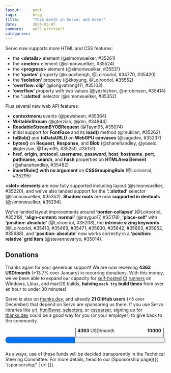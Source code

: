 ```yaml
---
layout:     post
tags:       blog
title:      "This month in Servo: and more!"
date:       2025-03-07
summary:    ao!! wrrrrao!!
categories:
---
```


<!--
- donations
    - 1686.48/month opencollective
    - 2677.00/month github
    - 21 donors thanks.dev
- api
    - `https://github.com/servo/servo/pull/35237	(@sagudev, #35237)	webgpu: implement get image for webgpu canvas (#35237)
      api
    - `https://github.com/servo/servo/pull/35250	(@shanehandley, #35250)	script: Implement the Bytes() method on Request and Response (#35250)
      api
    - `https://github.com/servo/servo/pull/35074	(@Taym95, #35074)	Script: implement ReadableStreamBYOBRequest (#35074)
      api
    - `https://github.com/servo/servo/pull/35295	(@Loirooriol, #35295)	Don't require index parameter in `CSSGroupingRule`'s `insertRule()` (#35295)
      api
    - https://github.com/servo/servo/pull/35314	(@stevennovaryo, #35314)	dom: IntersectionObserver initialization (#35314)
      api
    - https://github.com/servo/servo/pull/35246	(@webbeef, #35246)	Update window.screenX and window.screenY when moving the embedder window (#35246)
      api
    - `https://github.com/servo/servo/pull/35364	(@pewsheen, #35364)	feat: dispatch mouse `contextmenu` event to DOM and embedder (#35364)
      api
    - `https://github.com/servo/servo/pull/35482	(@shanehandley, #35482)	script: implement HTMLHyperlinkElementUtils for HTMLAreaElement (#35482)
      api
    - `https://github.com/servo/servo/pull/34844	(@gterzian, @jdm, #34844)	dom: Implement `WritableStream` (#34844)
      api
    - `https://github.com/servo/servo/pull/35262	(@mukilan, #35262)	script: add skeleton implementation of `FontFace` API (#35262)
      api
    - `https://github.com/servo/servo/pull/35151	(@yoseio, @gterzian, @Taym95, #35151)	script: Implement `Blob::bytes()` (#35151)
      api
- crash
    - https://github.com/servo/servo/pull/35235	(@webbeef, #35235)	Fix crash in screenX and screenY getters returning negative values (#35235)
      crash
    - https://github.com/servo/servo/pull/35381	(@mrobinson, #35381)	dom: Always replace unpaired surrogates when handling page text (#35381)
      crash
    - https://github.com/servo/servo/pull/35606	(@simonwuelker, #35606)	Don't tell stylo about stylesheets that are not in a browsing context (#35606)
      crash
    - https://github.com/servo/servo/pull/35699	(@Gae24, #35699)	script: Avoid double borrow crash in `DataTransferItem` (#35699)
      crash
- `css
    - `https://github.com/servo/servo/pull/35420	(@Loirooriol, #35420)	Enable the `quotes` CSS property (#35420)
      css
    - `https://github.com/servo/servo/pull/35413	(@Loirooriol, #35413)	layout: Basic implementation of size keywords on `flex-basis` (#35413)
      css
    - `https://github.com/servo/servo/pull/35103	(@longvatrong111, #35103)	Implement overflow:clip (#35103)
      css
    - `https://github.com/servo/servo/pull/35414	(@yezhizhenjiakang@gmail.com, @mrobinson, #35414)	layout: Implement overflow scroll support for different axes (#35414)
      css
    - `https://github.com/servo/servo/pull/35469	(@Loirooriol, #35469)	layout: Partial support for sizing keywords on flex items (#35469)
      css
    - `https://github.com/servo/servo/pull/35552	(@kingsley@kkoyung.dev, @Loirooriol, #35552)	Support for the `isolation` CSS property (#35552)
      css
    - `https://github.com/servo/servo/pull/34770	(@xiaochengh.work@gmail.com, #34770)	layout: Implement a non-recursive version of CSS `quotes` (#34770)
      css
- dev
    - https://github.com/servo/servo/pull/35327	(@rayguo17, #35327)	change terminal wrapper library from blessing to blessed to support running mach test-wpt on windows. (#35327)
      dev
    - https://github.com/servo/servo/pull/35573	(@delan, #35573)	Fix mach argument quoting on NixOS (#35573)
      dev
- devtools
    - https://github.com/servo/servo/pull/35502	(@mrobinson, #35502)	servoshell: Actually set the Servo delegate in servoshell (#35502)
      devtools
    - https://github.com/servo/servo/pull/35416	(@jdm, #35416)	script: Add custom logging representation for DOM interfaces. (#35416)
      devtools
- `element
    - `https://github.com/servo/servo/pull/35524	(@simonwuelker, #35524)	Support the `<meter>` element (#35524)
      element
    - `https://github.com/servo/servo/pull/35261	(@simonwuelker, #35261)	Allow the `<details>` element to be opened and closed (#35261)
      element
    - `https://github.com/servo/servo/pull/35531	(@simonwuelker, #35531)	Implement the <progress> element (#35531)
      element
- embedding
    - https://github.com/servo/servo/pull/35229	(@mrobinson, #35229)	Finish the integration of `webxr` into the Cargo workspace (#35229)
      embedding; embedders no longer need to know about webxr types
    - https://github.com/servo/servo/pull/35256	(@jdm, #35256)	libservo: Make background hang monitor integration optional. (#35256)
      embedding
    - https://github.com/servo/servo/pull/35253	(@roberto.huertas@outlook.com, #35253)	chore(servo): simplify servo example (#35253)
      embedding
    - https://github.com/servo/servo/pull/35263	(@dklassic, #35263)	chore: Rename `CompositeTarget` enum (#35263)
      embedding
    - https://github.com/servo/servo/pull/35260	(@mrobinson, #35260)	libservo: Combine `LoadStart, `HeadParsed`, and `LoadComplete` messages (#35260)
      embedding
    - https://github.com/servo/servo/pull/35283	(@mrobinson, #35283)	libservo: Remove `Servo::repaint_synchronously` (#35283)
      embedding
    - https://github.com/servo/servo/pull/35277	(@mrobinson, #35277)	libservo: Remove `EmbedderEvent::WindowResize` (#35277)
      embedding
    - https://github.com/servo/servo/pull/35251	(@wusyong, #35251)	Simplify `RenderingContext` trait methods (#35251)
      embedding
    - https://github.com/servo/servo/pull/35196	(@delan, @mrobinson, @mukilan, #35196)	libservo: Add WebViewDelegate and ServoDelegate and port `winit_minimal` (#35196)
      embedding
    - https://github.com/servo/servo/pull/35315	(@mukilan, @mrobinson, #35315)	Migrate Android and OHOS ports to the delegate API (#35315)
      embedding
    - https://github.com/servo/servo/pull/35284	(@mrobinson, @delan, @mukilan, #35284)	servoshell: Port desktop servoshell to use delegate API (#35284)
      embedding
    - https://github.com/servo/servo/pull/35297	(@mrobinson, #35297)	libservo: Add a `ClipboardDelegate` and a default implementation (#35297)
      embedding
    - https://github.com/servo/servo/pull/35350	(@webbeef, #35350)	wini_minimal: trigger initial rendering and scroll properly (#35350)
      embedding
    - https://github.com/servo/servo/pull/35366	(@mrobinson, #35366)	libservo: Remove message-based API (#35366)
      embedding
    - https://github.com/servo/servo/pull/35400	(@mrobinson, #35400)	libservo: Add a delegate method for HTTP authentication (#35400)
      embedding
    - https://github.com/servo/servo/pull/35396	(@mrobinson, @mukilan, #35396)	libservo: Flesh out permissions API (#35396)
      embedding
    - https://github.com/servo/servo/pull/35445	(@mukilan, #35445)	libservo: change 'request_fullscreen_state_change' API to a notification (#35445)
      embedding
    - https://github.com/servo/servo/pull/35430	(@mrobinson, @mukilan, #35430)	libservo: Expose a single `InputEvent` type and pass it to script (#35430)
      embedding
    - https://github.com/servo/servo/pull/35369	(@mrobinson, #35369)	libservo: Don't bounce ready-to-present frame notifications to the Constellation (#35369)
      embedding
    - https://github.com/servo/servo/pull/35479	(@jdm, #35479)	Make WebBluetooth an optional feature. (#35479)
      embedding
    - https://github.com/servo/servo/pull/35465	(@mrobinson, @mukilan, #35465)	libservo: Expose an `OffscreenRenderingContext` and use it for servoshell (#35465)
      embedding
    - https://github.com/servo/servo/pull/35501	(@mrobinson, #35501)	libservo: Expose `SoftwareRenderingContext` and `WindowRenderingContext` (#35501)
      embedding
    - https://github.com/servo/servo/pull/35536	(@mrobinson, @wusyong, #35536)	compositing: Split non-WebView-specific data into `ServoRenderer` (#35536)
      embedding
    - https://github.com/servo/servo/pull/35544	(@mrobinson, #35544)	Remove `Servo::allow_navigation_request` (#35544)
      embedding
    - https://github.com/servo/servo/pull/35522	(@mrobinson, @wusyong, @mukilan, #35522)	libservo: Rework and clarify the rendering model of the `WebView` (#35522)
      embedding
    - https://github.com/servo/servo/pull/35538	(@mrobinson, @wusyong, #35538)	compositing: Move image output and shutdown management out of the compositor (#35538)
      embedding
    - https://github.com/servo/servo/pull/35553	(@mrobinson, #35553)	libservo: Move GL acclerated media setup out of `RenderingContext` and simplify it (#35553)
      embedding
    - https://github.com/servo/servo/pull/35547	(@delan, #35547)	libservo: Clean up destroyed webview handles (#35547)
      embedding
    - https://github.com/servo/servo/pull/35590	(@webbeef, #35590)	build winit_minimal with bluetooth disabled (#35590)
      embedding
    - https://github.com/servo/servo/pull/35564	(@mrobinson, #35564)	libservo: Convert `intercept_web_resource_load` into `load_web_resource` (#35564)
      embedding
    - https://github.com/servo/servo/pull/35624	(@delan, #35624)	libservo: Refactor ipc-channel default response logic (#35624)
      embedding
    - https://github.com/servo/servo/pull/35602	(@mrobinson, #35602)	libservo: Move WebDriver messages to the `embedder` crate (#35602)
      embedding
    - https://github.com/servo/servo/pull/35621	(@mrobinson, #35621)	libservo: Move size handling to `RenderContext` from `WindowMethods` (#35621)
      embedding
    - https://github.com/servo/servo/pull/35686	(@webbeef, #35686)	winit_minimal: fix build breakage (#35686)
      embedding
    - https://github.com/servo/servo/pull/35579	(@delan, #35579)	libservo: Clean up interfaces for alert()/confirm()/prompt() (#35579)
      embedding
    - https://github.com/servo/servo/pull/35662	(@mrobinson, #35662)	libservo: Add `WebView` immediately to the Compositor (#35662)
      embedding
    - https://github.com/servo/servo/pull/35672	(@delan, @mrobinson, #35672)	Make auxiliary webviews exist in the constellation immediately (#35672)
      embedding
    - https://github.com/servo/servo/pull/35691	(@webbeef, #35691)	winit_mininal: support proper window resizing (#35691)
      embedding
- gc
    - https://github.com/servo/servo/pull/35541	(@augustebaum, #35541)	Propagate `CanGc` arguments through callers in constructors (#35541)
      gc
    - https://github.com/servo/servo/pull/35593	(@yerkebulan@gmail.com, #35593)	refactor: add CanGc as argument to extract_size_algorithm (#35593)
      gc
    - https://github.com/servo/servo/pull/35565	(@augustebaum, #35565)	refactor: propagate CanGc arguments through callers (#35565)
      gc
    - https://github.com/servo/servo/pull/35610	(@yerkebulan@gmail.com, #35610)	refactor: add CanGc as argument to DataBlock::view (#35610)
      gc
    - https://github.com/servo/servo/pull/35591	(@augustebaum, #35591)	refactor: propagate CanGc arguments through callers (#35591)
      gc
    - https://github.com/servo/servo/pull/35609	(@yerkebulan@gmail.com, #35609)	refactor: add CanGc as argument to WindowProxy::set_window (#35609)
      gc
    - https://github.com/servo/servo/pull/35601	(@yerkebulan@gmail.com, #35601)	refactor: add CanGc as argument to SubtleCrypto::import_key_{pbkdf2, aes, hkdf, hmac} (#35601)
      gc
    - https://github.com/servo/servo/pull/35596	(@yerkebulan@gmail.com, @jdm, #35596)	refactor: add CanGc as argument to create_buffer_source_with_length (#35596)
      gc
    - https://github.com/servo/servo/pull/35595	(@yerkebulan@gmail.com, #35595)	refactor: add CanGc as argument to CountQueuingStrategy::GetSize (#35595)
      gc
    - https://github.com/servo/servo/pull/35594	(@yerkebulan@gmail.com, #35594)	refactor: add CanGc as argument to ByteLengthQueuingStrategy::GetSize (#35594)
      gc
    - https://github.com/servo/servo/pull/35597	(@yerkebulan@gmail.com, #35597)	refactor: add CanGc as argument to create_buffer_source (#35597)
      gc
    - https://github.com/servo/servo/pull/35622	(@yerkebulan@gmail.com, #35622)	refactor: add CanGc as argument to Promise::reject (#35622)
      gc
    - https://github.com/servo/servo/pull/35604	(@augustebaum, #35604)	Propagate more `CanGc` (#35604)
      gc
    - https://github.com/servo/servo/pull/35616	(@yerkebulan@gmail.com, #35616)	refactor: add CanGc as argument to Promise::resolve (#35616)
      gc
    - https://github.com/servo/servo/pull/35605	(@Gae24, #35605)	script: add `CanGc` argument to `Promise::new_resolved` and `Promise::new_rejected` (#35605)
      gc
    - https://github.com/servo/servo/pull/35640	(@yerkebulan@gmail.com, #35640)	refactor: add CanGc as argument to Promise::reject_native (#35640)
      gc
    - https://github.com/servo/servo/pull/35647	(@yerkebulan@gmail.com, #35647)	refactor: add CanGc as argument to exception_to_promise (#35647)
      gc
    - https://github.com/servo/servo/pull/35646	(@yerkebulan@gmail.com, #35646)	refactor: add CanGc as argument to Promise::reject_error (#35646)
      gc
- input
    - https://github.com/servo/servo/pull/35450	(@kongbai1996, #35450)	fix issue #35449: handle touch events in on_input_event. (#35450)
      input
    - https://github.com/servo/servo/pull/35031	(@kongbai1996, #35031)	implement Touchevent prevent default behavior (#35031)
      input
    - https://github.com/servo/servo/pull/35535	(@dklassic, #35535)	feat: support pre-edit text display for IME (#35535)
      input
    - https://github.com/servo/servo/pull/35550	(@kongbai1996, #35550)	fix touch event wrong coordinates. pageX, pageY, clientX, clientY etc. (#35550)
      input
    - https://github.com/servo/servo/pull/35623	(@dklassic, #35623)	feat: support IME cursor area (#35623)
      input
    - https://github.com/servo/servo/pull/35537	(@kongbai1996, @schwenderjonathan@gmail.com, #35537)	Touch handler: Fix race condition and rate-limit move events (#35537)
      input
    - https://github.com/servo/servo/pull/35692	(@shubhamg13, #35692)	Set limits on pinch zoom (#35692)
      input
- `layout
    - -https://github.com/servo/servo/pull/35264	(@Loirooriol, #35264)	layout: Don't let table grid boxes inherit `display: inline-table` (#35264)
      layout
    - `https://github.com/servo/servo/pull/35178	(@rayguo17, #35178)	layout: align-content with default value normal should behave as strech in flex container (#35178)
      layout
    - -https://github.com/servo/servo/pull/35209	(@Loirooriol, #35209)	layout: Limit `content_inline_size_for_table` override to collapsed columns (#35209)
      layout
    - `https://github.com/servo/servo/pull/35208	(@Loirooriol, #35208)	layout: Implement default overflow alignment for abspos (#35208)
      layout
    - -https://github.com/servo/servo/pull/35293	(@longvatrong111, #35293)	Add border radius to overflow scrollable frame (#35293)
      layout
    - -https://github.com/servo/servo/pull/35290	(@Loirooriol, #35290)	layout: Simplify `Table::compute_inline_content_sizes` (#35290)
      layout
    - `https://github.com/servo/servo/pull/35014	(@stevennovaryo, #35014)	layout: Fix relative positioned grid item (#35014)
      layout
    - -https://github.com/servo/servo/pull/35443	(@Loirooriol, #35443)	layout: Remove `BoxFragment::overflow_clip_rect()` (#35443)
      layout
    - `https://github.com/servo/servo/pull/35471	(@Loirooriol, #35471)	layout: Fully support sizing keywords on main size property of flex item (#35471)
      layout
    - `https://github.com/servo/servo/pull/35630	(@Loirooriol, #35630)	layout: Ignore indefinite `stretch` on min and max sizing properties (#35630)
      layout
    - `https://github.com/servo/servo/pull/35642	(@Loirooriol, #35642)	layout: Let `automatic_min_size()` take a flex-relative cb size (#35642)
      layout
    - `https://github.com/servo/servo/pull/35663	(@Loirooriol, #35663)	layout: Support `stretch` cross size for flex base size (#35663)
      layout
    - `https://github.com/servo/servo/pull/35652	(@Loirooriol, #35652)	layout: Support `stretch` cross size for automatic min size in flexbox (#35652)
      layout
    - `https://github.com/servo/servo/pull/35688	(@Loirooriol, #35688)	layout: Use definite cross size to compute flex base size (#35688)
      layout
- net
    - https://github.com/servo/servo/pull/34986	(@shubhamg13, @shubham.gupta@chromium.org, @jdm, #34986)	Add support for Upgrade request to a potentially trustworthy URL. (#34986)
      net
    - https://github.com/servo/servo/pull/35357	(@shubhamg13, #35357)	Modify the checks for upgrade-request algorithm (#35357)
      net
    - https://github.com/servo/servo/pull/35309	(@willypuzzle, #35309)	implemented feture and tests (#35309)
      net
    - https://github.com/servo/servo/pull/34794	(@shubhamg13, #34794)	Add support for Upgrade a mixed content request. (#34794)
      net
    - https://github.com/servo/servo/pull/35483	(@jdm, #35483)	net: Use the unfiltered response status when comparing against cached resources. (#35483)
      net
- notifications
    - https://github.com/servo/servo/pull/35442	(@jdm, #35442)	Run WPT notifications tests. (#35442)
      notifications
    - https://github.com/servo/servo/pull/34842	(@pewsheen, @jdm, #34842)	feat: add `Notification` Web API binding (#34842)
      notifications
- perf
    - https://github.com/servo/servo/pull/35245	(@webbeef, #35245)	Only consider fully active documents when running the 'update the rendering' steps (#35245)
      perf
    - https://github.com/servo/servo/pull/35370	(@jschwe, #35370)	Add cli option for tracing-filter (#35370)
      perf
    - https://github.com/servo/servo/pull/35592	(@webbeef, #35592)	dom: Move child_list to rare data (#35592)
      perf
    - https://github.com/servo/servo/pull/35554	(@webbeef, #35554)	dom: move node ranges to raredata (#35554)
      perf
    - https://github.com/servo/servo/pull/35607	(@webbeef, #35607)	Remove the traversal for DomRoot values when collection memory usage (#35607)
      perf
    - https://github.com/servo/servo/pull/35618	(@webbeef, #35618)	Improve scheduling of the memory profiler. (#35618)
      perf
- script
    - https://github.com/servo/servo/pull/35280	(@jdm, #35280)	Move more foundational types to script_bindings (#35280)
      script
    - https://github.com/servo/servo/pull/35279	(@jdm, #35279)	Move various reflector types and traits to script_bindings (#35279)
      script
    - https://github.com/servo/servo/pull/35292	(@jdm, #35292)	Make generated proxy handlers and DOM object hooks generic (#35292)
      script
    - https://github.com/servo/servo/pull/35435	(@mukilan, #35435)	script: reset spurious frame counter *only* when reflow is triggered (#35435)
      script
    - https://github.com/servo/servo/pull/35387	(@mukilan, #35387)	script: fix spurious animation checks to correctly invoke rAF callbacks (#35387)
      script
    - https://github.com/servo/servo/pull/35578	(@jdm, #35578)	Move more bindings code to script_bindings (#35578)
      script
    - https://github.com/servo/servo/pull/35459	(@jdm, #35459)	script: Make callbacks generic over DOM interfaces. (#35459)
      script
    - https://github.com/servo/servo/pull/35457	(@jdm, #35457)	script: Refer to DOM interfaces with generic types in generated bindings. (#35457)
      script
    - https://github.com/servo/servo/pull/35620	(@jdm, #35620)	Move more bindings types to script_bindings (#35620)
      script
- servodriver
    - https://github.com/servo/servo/pull/35677	(@jdm, #35677)	Allow webdriver screenshots to occur immediately upon request. (#35677)
      servodriver
- servoshell
    - https://github.com/servo/servo/pull/34823	(@chickenleaf, #34823)	servoshell: Migrate to egui-file-dialog from tinyfiledialogs (#34823)
      servoshell
    - https://github.com/servo/servo/pull/35317	(@mrobinson, #35317)	libservo: Enable file directory listing by default (#35317)
      servoshell
    - https://github.com/servo/servo/pull/35377	(@mrobinson, #35377)	servoshell: Move `headless` setting to ServoShellPreferences (#35377)
      servoshell
    - https://github.com/servo/servo/pull/35407	(@mrobinson, #35407)	servoshell: Move `initial_window_size` and `screen_size_override` into `ServoShellPreferences` from `Opts` (#35407)
      servoshell
    - https://github.com/servo/servo/pull/35399	(@chickenleaf, #35399)	servoshell: Port alert/confirm dialog code to use egui intead of tinyfiledialogs (#35399)
      servoshell
    - https://github.com/servo/servo/pull/35464	(@chickenleaf, #35464)	servoshell: Port input dialog code to use egui intead of tinyfiledialogs (#35464)
      servoshell
    - https://github.com/servo/servo/pull/35507	(@chickenleaf, #35507)	servoshell: Port Authentication dialog code to use egui intead of tinyfiledialogs (#35507)
      servoshell
    - https://github.com/servo/servo/pull/35546	(@dklassic, #35546)	chore: cleanup IME code for Servoshell (#35546)
      servoshell
    - https://github.com/servo/servo/pull/35577	(@chickenleaf, #35577)	servoshell: Port Permission dialog code to use egui instead of tinyfiledialogs (#35577)
      servoshell
    - https://github.com/servo/servo/pull/35569	(@pewsheen, #35569)	fix(servoshell): blank view when close non focused tab (#35569)
      servoshell
    - https://github.com/servo/servo/pull/35671	(@chickenleaf, #35671)	Blocks all background webview interactions when a dialog is open (#35671)
      servoshell
    - https://github.com/servo/servo/pull/35657	(@chickenleaf, #35657)	servoshell: Port SelectDevice dialog code to use egui instead of tinyfiledialogs (#35657)
      servoshell
    - https://github.com/servo/servo/pull/35674	(@chickenleaf, #35674)	Remove tinyfiledialogs dependency (#35674)
      servoshell
- shadowdom
    - `https://github.com/servo/servo/pull/35220	(@simonwuelker, #35220)	Lay out the contents of slot elements (#35220)
      shadowdom
    - https://github.com/servo/servo/pull/35276	(@simonwuelker, #35276)	Make traverse_preorder follow children of shadow hosts (#35276)
      shadowdom
    - `https://github.com/servo/servo/pull/35294	(@simonwuelker, #35294)	Inform the devtools about shadow roots on a node (#35294)
      shadowdom
    - https://github.com/servo/servo/pull/35338	(@simonwuelker, #35338)	Implement ServoLayoutNode::traversal_parent (#35338)
      shadowdom
    - `https://github.com/servo/servo/pull/35352	(@simonwuelker, #35352)	Add support for the `::slotted` selector (#35352)
      shadowdom
    - https://github.com/servo/servo/pull/35380	(@simonwuelker, #35380)	Handle assigned slottables in an Event's path (#35380)
      shadowdom
    - https://github.com/servo/servo/pull/35382	(@maxtidev, @max@maxti.dev, @jdm, #35382)	script: Add shadow dom check to custom element constructor (#35382)
      shadowdom
    - https://github.com/servo/servo/pull/35519	(@simonwuelker, #35519)	Don't attempt to report style attribute for non-htmlelements to devtools (#35519)
      shadowdom
- `tables
    - `https://github.com/servo/servo/pull/35219	(@Loirooriol, #35219)	layout: Fix painting order of collapsed table borders (#35219)
      tables
- unsafe
    - https://github.com/servo/servo/pull/35367	(@stephenmuss@gmail.com, #35367)	script: make methods of ErrorInfo safe (#35367)
      unsafe
    - https://github.com/servo/servo/pull/35360	(@stephenmuss@gmail.com, #35360)	script: make throw_invalid_this and throw_constructor_without_new safe (#35360)
      unsafe
    - https://github.com/servo/servo/pull/35351	(@nolen@scaife.org, #35351)	make report_pending_exception safe and adjust callers (#35351)
      unsafe
    - https://github.com/servo/servo/pull/35411	(@stephenmuss@gmail.com, #35411)	script: make Error::to_jsval safe (#35411)
      unsafe
- upgrade
    - https://github.com/servo/servo/pull/35289	(@Loirooriol, #35289)	Upgrade Stylo to 2025-02-03 (#35289)
      upgrade
    - https://github.com/servo/servo/pull/35325	(@mrobinson, #35325)	deps: Upgrade to `webrender@0.66` (#35325)
      upgrade
    - https://github.com/servo/servo/pull/35353	(@mukilan, #35353)	servoshell: upgrade egui and related depenencies (#35353)
      upgrade
    - https://github.com/servo/servo/pull/35503	(@sagudev, #35503)	chore: Update wgpu (#35503)
      upgrade
    - https://github.com/servo/servo/pull/35639	(@sagudev, #35639)	chore: Update wgpu (#35639)
      upgrade
    - https://github.com/servo/servo/pull/35628	(@simonwuelker, #35628)	Update to rust 1.85 (#35628)
      upgrade
-->

Servo now supports more HTML and CSS features:

- the **&lt;details>** element (@simonwuelker, #35261)
- the **&lt;meter>** element (@simonwuelker, #35524)
- the **&lt;progress>** element (@simonwuelker, #35531)
- the **‘quotes’** property (@xiaochengh, @Loirooriol, #34770, #35420)
- the **‘isolation’** property (@kkoyung, @Loirooriol, #35552)
- **‘overflow: clip’** (@longvatrong111, #35103)
- **‘overflow’** property with two values (@yezhizhen, @mrobinson, #35414)
- the **‘::slotted’** selector (@simonwuelker, #35352)

Plus several new web API features:

- **contextmenu** events (@pewsheen, #35364)
- **WritableStream** (@gterzian, @jdm, #34844)
- **ReadableStreamBYOBRequest** (@Taym95, #35074)
- initial support for **FontFace** and its **load()** method (@mukilan, #35262)
- **toBlob()** and **toDataURL()** on **WebGPU canvases** (@sagudev, #35237)
- **bytes()** on **Request**, **Response**, and **Blob** (@shanehandley, @yoseio, @gterzian, @Taym95, #35250, #35151)
- **href**, **origin**, **protocol**, **username**, **password**, **host**, **hostname**, **port**, **pathname**, **search**, and **hash** properties on **HTMLAreaElement** (@shanehandley, #35482)
- **insertRule() with no argument** on **CSSGroupingRule** (@Loirooriol, #35295)

**&lt;slot> elements** are now fully supported including layout (@simonwuelker, #35220), and we’ve also landed support for the **‘::slotted’** selector (@simonwuelker, #35352).
**Shadow roots** are now **supported in devtools** (@simonwuelker, #35294).

We’ve landed layout improvements around **‘border-collapse’** (@Loirooriol, #35219), **‘align-content: normal’** (@rayguo17, #35178), **‘place-self’** with **‘position: absolute’** (@Loirooriol, #35208), the **intrinsic sizing keywords** (@Loirooriol, #35413, #35469, #35471, #35630, #35642, #35663, #35652, #35688), and **‘position: absolute’** now works correctly in a **‘position: relative’ grid item** (@stevennovaryo, #35014).

## Donations

Thanks again for your generous support!
We are now receiving **4363 USD/month** (+13.7% over January) in recurring donations.
With this money, we’ve been able to expand our capacity for [self-hosted](https://ci0.servo.org) [CI](https://ci1.servo.org) [runners](https://ci2.servo.org) on Windows, Linux, and macOS builds, **halving `mach try` build times** from over an hour to under 30 minutes!

Servo is also on [thanks.dev](https://thanks.dev), and already **21 GitHub users** (+5 over December) that depend on Servo are sponsoring us there.
If you use Servo libraries like [url](https://crates.io/crates/url/reverse_dependencies), [html5ever](https://crates.io/crates/html5ever/reverse_dependencies), [selectors](https://crates.io/crates/selectors/reverse_dependencies), or [cssparser](https://crates.io/crates/cssparser/reverse_dependencies), signing up for [thanks.dev](https://thanks.dev) could be a good way for you (or your employer) to give back to the community.

<figure class="_fig" style="width: 100%; margin: 1em 0;"><div class="_flex" style="height: calc(1lh + 3em); flex-flow: column nowrap; text-align: left;">
    <div style="position: relative; text-align: right;">
        <div style="position: absolute; margin-left: calc(100% * 4363 / 10000); padding-left: 0.5em;"><strong>4363</strong> USD/month</div>
        <div style="position: absolute; margin-left: calc(100% * 4363 / 10000); height: calc(1lh + 1.5em); border-left: 1px solid;"></div>
        <div style="position: absolute; margin-left: calc(100% - 0.5em); height: calc(1lh + 1.5em); border-left: 1px solid;"></div>
        <div style="padding-right: 1em;"><strong>10000</strong><!-- USD/month --></div>
    </div>
    <progress value="4363" max="10000" style="transform: scale(3); transform-origin: top left; width: calc(100% / 3);"></progress>
</div></figure>

As always, use of these funds will be decided transparently in the Technical Steering Committee.
For more details, head to our [Sponsorship page]({{ '/sponsorship/' | url }}).

<style>
    ._correction {
        max-width: 33em;
        margin: 1em auto;
        border-bottom: 1px solid;
        padding-bottom: 1em;
    }
    ._note {
        margin: 1em 1em;
        border-left: 1px solid;
        padding-left: 1em;
        opacity: 0.75;
    }
</style>
